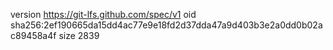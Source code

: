 version https://git-lfs.github.com/spec/v1
oid sha256:2ef190665da15dd4ac77e9e18fd2d37dda47a9d403b3e2a0dd0b02ac89458a4f
size 2839
